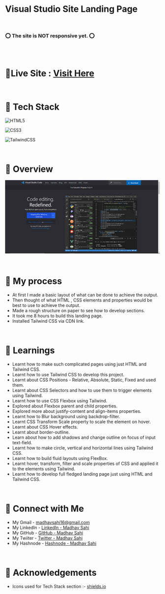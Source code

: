 # Visual Studio Site Landing Page
<br>

### ⭕ The site is NOT responsive yet. ⭕

<br>

<br> 

# 📌Live Site : [Visit Here](https://madhavsahi-vscode-clone-tailwind.netlify.app/ "Live Link")

<br>

# 📌 Tech Stack
![HTML5](https://img.shields.io/badge/html5-%23E34F26.svg?style=for-the-badge&logo=html5&logoColor=white)

![CSS3](https://img.shields.io/badge/css3-%231572B6.svg?style=for-the-badge&logo=css3&logoColor=white)

![TailwindCSS](https://img.shields.io/badge/tailwindcss-%2338B2AC.svg?style=for-the-badge&logo=tailwind-css&logoColor=white)

<br>

# 📌 Overview
![First page screenshot](./assets/Screenshots/VS-Code%20Clone%20SS.PNG)

<br>

# 📌 My process
- At first I made a basic layout of what can be done to achieve the output.
- Then thought of what HTML , CSS elements and properties would be best to use to achieve the output.
- Made a rough structure on paper to see how to develop sections.
- It took me 8 hours to build this landing page.
- Installed Tailwind CSS via CDN link.

<br>

# 📌 Learnings
- Learnt how to make such complicated pages using just HTML and Tailwind CSS.
- Learnt how to use Tailwind CSS to develop this project.
- Learnt about CSS Positions - Relative, Absolute, Static, Fixed and used them.
- Learnt about CSS Selectors and how to use them to trigger elements using Tailwind.
- Learnt how to use CSS Flexbox using Tailwind.
- Explored about Flexbox parent and child properties.
- Explored more about justify-content and align-items properties.
- Learnt how to Blur background using backdrop-filter.
- Learnt CSS Transform Scale property to scale the element on hover.
- Learnt about CSS Hover effects.
- Learnt about border-outline.
- Learn about how to add shadows and change outline on focus of input text-field.
- Learnt how to make circle, vertical and horizontal lines using Tailwind CSS.
- Learnt how to build fluid layouts using FlexBox.
- Learnt hover, transform, filter and scale properties of CSS and applied it to the elements using Tailwind.
- Learnt how to develop full fledged landing page just using HTML and Tailwind CSS.

<br>

# 📌 Connect with Me
- My Gmail - madhavsahi16@gmail.com
- My LinkedIn - [LinkedIn - Madhav Sahi](https://www.linkedin.com/in/madhav-sahi-6a2305161/ "LinkedIn")<br>
- My GitHub - [GitHub - Madhav Sahi](https://github.com/MadhavSahi "GitHub") <br>
- My Twiiter - [Twitter - Madhav Sahi](https://twitter.com/Madhavvv_ "Twitter") <br>
- My Hashnode - [Hashnode - Madhav Sahi](https://madhavsahi.hashnode.dev/ "Hashnode")

<br>

# 📌 Acknowledgements

- Icons used for Tech Stack section :- [shields.io](https://img.shields.io)



